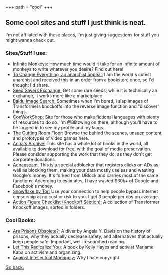 +++
path = "cool"
+++

Some cool sites and stuff I just think is neat.
-----------------------------------------------

  

I'm not affilated with these places, I'm just giving suggestions for stuff you might wanna check out.

### Sites/Stuff I use:

*   [Infinite Monkeys:](https://monkeys.funwebsite.fun/) How much time would it take for an infinite amount of monkeys to write whatever you desire? Find out here!
*   [To Change Everything, an anarchist appeal:](https://crimethinc.com/tce) I am the world's cutest anarchist and received this in an order from a bookstore once, so I'd thought I'd share.
*   [Seed Savers Exchange:](https://exchange.seedsavers.org/) Get some rare seeds; while it is technically an exchange, it works more like a marketplace.
*   [Baidu Image Search:](https://image.baidu.com/) Sometimes when I'm bored, I slap images of Transformers knockoffs into the reverse image function and "discover" things.
*   [ConWorkShop:](https://conworkshop.com/) Site for those who make fictional languages with plenty of resources to do so. I'm @Blitzwing on there, although you'll have to be logged in to see my profile and my langs.
*   [The Cutting Room Floor:](https://tcrf.net/) Browse the behind the scenes, unseen content, and prototypes of video games here.
*   [Anna's Archive:](https://en.wikipedia.org/wiki/Anna%27s_Archive) This site has a whole lot of books in the world, all available to download for free, with the goal of media preservation. Please consider supporting the work that they do, as they don't get corporate donations.
*   [Adnauseam:](https://adnauseam.io/) This is a special adblocker that registers clicks on ADs as well as blocking them, making your data mostly useless and wasting Google's money. It's forked from UBlock and carries most of the same functions. According to estimates, I have wasted $30k+ of Google and Facebook's money.
*   [Snowflake by Tor:](https://snowflake.torproject.org/) Use your connection to help people bypass internet censorship at no cost or risk to you. I get 3 people per day on average.
*   [Action Figure Checklist (Knockoff Section):](https://actionfigurechecklist.com/images/album/index.php?v=list&i=0&p=Transformers_KnockOff_KO) A collection of Transformer Knockoff images, sorted in folders.

### Cool Books:

*   [Are Prisons Obsolete?:](https://theanarchistlibrary.org/mirror/a/ay/angela-y-davis-are-prisons-obsolete.pdf) A diver by Angela Y. Davis on the history of prisons, why they actually decrease safety, and alternatives that actually keep people safe. Important, well-researched reading.
*   [Let This Radicalize You:](https://files.catbox.moe/61409c.pdf) A book by Kelly Hayes and activist Mariame Kaba on activism and organizing.
*   [Against Intellectual Monopoly:](https://cdn.nakamotoinstitute.org/docs/against-intellectual-monopoly.pdf) Why I hate copyright.

[Go back.](/index.html)
